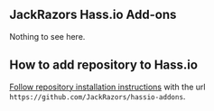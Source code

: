 JackRazors Hass.io Add-ons
--------------------------

Nothing to see here.  

## How to add repository to Hass.io

[Follow repository installation instructions](https://home-assistant.io/hassio/installing_third_party_addons/) with the url `https://github.com/JackRazors/hassio-addons`.
